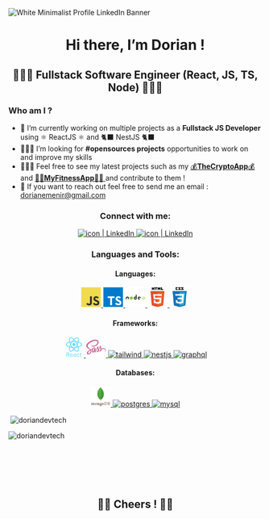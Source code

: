 ![White Minimalist Profile LinkedIn Banner](https://user-images.githubusercontent.com/61510923/193275493-ad9d00a7-4261-4188-9b88-523dfffaa29a.png)

<h1 align="center">
  Hi there, I’m Dorian !
</h1>

<h2 align="center">👨🏻‍💻 Fullstack Software Engineer (React, JS, TS, Node) 👨🏻‍💻</h2> 

<h3 align="left">Who am I ?</h3>

- 👀 I’m currently working on multiple projects as a **Fullstack JS Developer** using ⚛️ ReactJS ⚛️ and 🐈‍⬛ NestJS 🐈‍⬛
- 👨🏻‍💻 I’m looking for **#opensources projects** opportunities to work on and improve my skills
- 👷🏻‍♂️ Feel free to see my latest projects such as my <a href="https://thecryptocurrencyapp.netlify.app/" target="_blank">💰**TheCryptoApp**💰
</a> and <a href="https://myfitnessapp.netlify.app" target="_blank">💪🏻**MyFitnessApp**💪🏻
</a> and contribute to them !
- 📨 If you want to reach out feel free to send me an email : dorianemenir@gmail.com

<h3 align="center">Connect with me:</h3>
 
<p align="center" >
<a href="https://www.linkedin.com/in/dorian-emenir-541b98144/" target="_blank"><img src="https://user-images.githubusercontent.com/61510923/155706452-ceb6a5a7-89e7-43ef-8239-f7dc23c68586.png" alt="icon | LinkedIn" width="40px"/>
</a>
<a href="https://stackoverflow.com/users/16067048/doriandevtech" target="_blank"><img src="https://user-images.githubusercontent.com/61510923/155719532-91f3f461-54b7-46db-8d4d-33949d2d4d6a.png" alt="icon | LinkedIn" width="40px"/>
</a>
<br />
</p>

<h3 align="center">Languages and Tools:</h3>

<h4 align="center">Languages:</h4>
<p align="center"> 
  <a href="https://developer.mozilla.org/en-US/docs/Web/JavaScript" target="_blank" rel="noreferrer"> 
    <img src="https://raw.githubusercontent.com/devicons/devicon/master/icons/javascript/javascript-original.svg" alt="javascript" width="40" height="40"/> 
  </a> 
  <a href="https://www.typescriptlang.org/" target="_blank" rel="noreferrer"> 
    <img src="https://raw.githubusercontent.com/devicons/devicon/master/icons/typescript/typescript-original.svg" alt="typescript" width="40" height="40"/> 
  </a> 
  <a href="https://nodejs.org" target="_blank" rel="noreferrer"> 
    <img src="https://raw.githubusercontent.com/devicons/devicon/master/icons/nodejs/nodejs-original-wordmark.svg" alt="nodejs" width="40" height="40"/> 
  </a>
  <a href="https://www.w3.org/html/" target="_blank" rel="noreferrer"> 
    <img src="https://raw.githubusercontent.com/devicons/devicon/master/icons/html5/html5-original-wordmark.svg" alt="html5" width="40" height="40"/> 
  </a> 
  <a href="https://www.w3schools.com/css/" target="_blank" rel="noreferrer"> 
    <img src="https://raw.githubusercontent.com/devicons/devicon/master/icons/css3/css3-original-wordmark.svg" alt="css3" width="40" height="40"/> 
  </a>
</p>

<h4 align="center">Frameworks:</h4>
<p align="center"> 
  <a href="https://reactjs.org/" target="_blank" rel="noreferrer"> 
    <img src="https://raw.githubusercontent.com/devicons/devicon/master/icons/react/react-original-wordmark.svg" alt="react" width="40" height="40"/> 
  </a> 
  <a href="https://sass-lang.com" target="_blank" rel="noreferrer"> 
    <img src="https://raw.githubusercontent.com/devicons/devicon/master/icons/sass/sass-original.svg" alt="sass" width="40" height="40"/> 
  </a> 
  <a href="https://tailwindcss.com/" target="_blank" rel="noreferrer"> 
    <img src="https://www.vectorlogo.zone/logos/tailwindcss/tailwindcss-icon.svg" alt="tailwind" width="40" height="40"/> 
  </a>
  <a href="https://nestjs.com/" target="_blank" rel="noreferrer"> 
    <img src="https://www.vectorlogo.zone/logos/nestjs/nestjs-icon.svg" alt="nestjs" width="40" height="40"/> 
  </a>
  <a href="https://graphql.org" target="_blank" rel="noreferrer"> 
    <img src="https://www.vectorlogo.zone/logos/graphql/graphql-icon.svg" alt="graphql" width="40" height="40"/> 
  </a> 
  
<h4 align="center">Databases:</h4>
<p align="center"> 
  <a href="https://www.mongodb.com/" target="_blank" rel="noreferrer"> 
    <img src="https://raw.githubusercontent.com/devicons/devicon/master/icons/mongodb/mongodb-original-wordmark.svg" alt="mongodb" width="40" height="40"/> 
  </a> 
  <a href="https://www.mongodb.com/" target="_blank" rel="noreferrer"> 
    <img src="https://www.vectorlogo.zone/logos/postgresql/postgresql-icon.svg" alt="postgres" width="40" height="40"/> 
  </a>
  <a href="https://www.mongodb.com/" target="_blank" rel="noreferrer"> 
    <img src="https://www.vectorlogo.zone/logos/mysql/mysql-icon.svg" alt="mysql" width="40" height="40"/> 
  </a> 
  <br/>
</p>

<p align="center"> 
<p>&nbsp;<img align="center" src="https://github-readme-stats.vercel.app/api?username=doriandevtech&show_icons=true&include_all_commits=true1count_private=true" alt="doriandevtech" /></p>
</p>
<p>
  <img align="left" src="https://github-readme-stats.vercel.app/api/top-langs?username=doriandevtech&hide=python&show_icons=true&locale=en&layout=compact" alt="doriandevtech" />
</p>

<br /><br /><br /><br />
<br /><br />

<h2 align="center">👋🏻 Cheers ! 👋🏻</h2>

<!---
doriandevtech/doriandevtech is a ✨ special ✨ repository because its `README.md` (this file) appears on your GitHub profile.
You can click the Preview link to take a look at your changes.
--->
